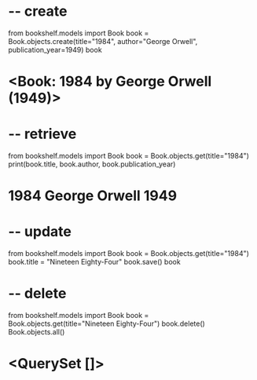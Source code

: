 # -- create 
from bookshelf.models import Book
book = Book.objects.create(title="1984", author="George Orwell", publication_year=1949)
book
# <Book: 1984 by George Orwell (1949)>


# -- retrieve
from bookshelf.models import Book
book = Book.objects.get(title="1984")
print(book.title, book.author, book.publication_year)
# 1984 George Orwell 1949


# -- update
from bookshelf.models import Book
book = Book.objects.get(title="1984")
book.title = "Nineteen Eighty-Four"
book.save()
book


# -- delete
from bookshelf.models import Book
book = Book.objects.get(title="Nineteen Eighty-Four")
book.delete()
Book.objects.all()
# <QuerySet []>